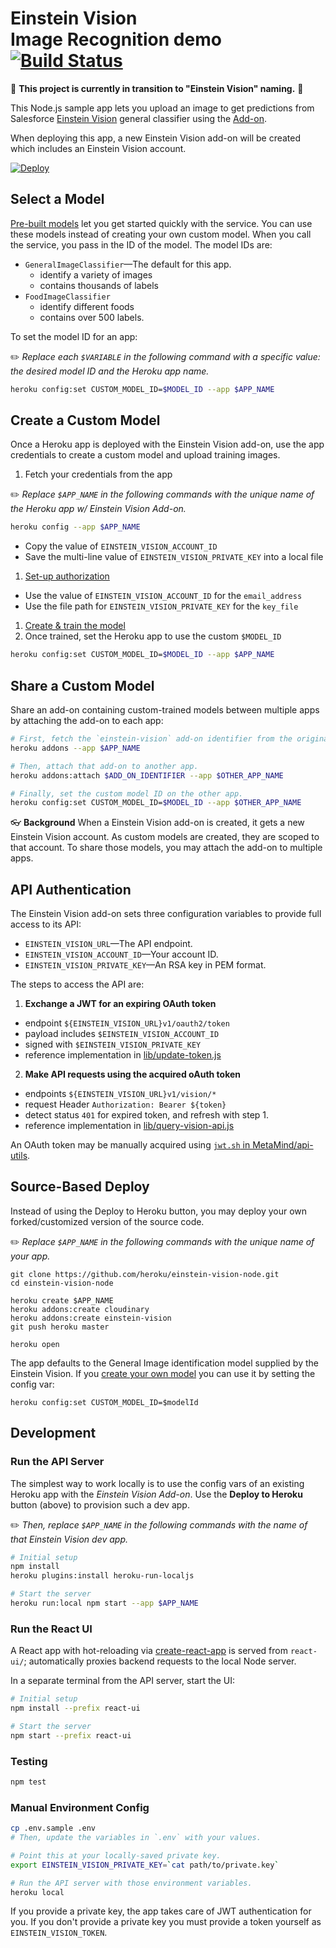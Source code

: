 # Einstein Vision<br/>Image Recognition demo [![Build Status](https://travis-ci.com/heroku/einstein-vision-node.svg?token=fjyAVgyXed9CuzyfbQus&branch=master)](https://travis-ci.com/heroku/einstein-vision-node)

🚧 **This project is currently in transition to "Einstein Vision" naming.** 🚧

This Node.js sample app lets you upload an image to get predictions from Salesforce [Einstein Vision](http://docs.metamind.io/docs/what-is-the-predictive-vision-service) general classifier using the [Add-on](https://elements.heroku.com/addons/einstein-vision).

When deploying this app, a new Einstein Vision add-on will be created which includes an Einstein Vision account.

[![Deploy](https://www.herokucdn.com/deploy/button.svg)](https://heroku.com/deploy?template=https://github.com/heroku/einstein-vision-node)

## Select a Model

[Pre-built models](http://docs.metamind.io/docs/use-pre-built-models) let you get started quickly with the service. You can use these models instead of creating your own custom model. When you call the service, you pass in the ID of the model. The model IDs are:

* `GeneralImageClassifier`—The default for this app.
  * identify a variety of images
  * contains thousands of labels
* `FoodImageClassifier`
  * identify different foods
  * contains over 500 labels.

To set the model ID for an app:

✏️ *Replace each `$VARIABLE` in the following command with a specific value: the desired model ID and the Heroku app name.*

```bash
heroku config:set CUSTOM_MODEL_ID=$MODEL_ID --app $APP_NAME
```

## Create a Custom Model

Once a Heroku app is deployed with the Einstein Vision add-on, use the app credentials to create a custom model and upload training images.

1. Fetch your credentials from the app

  ✏️ *Replace `$APP_NAME` in the following commands with the unique name of the Heroku app w/ Einstein Vision Add-on.*

  ```bash
  heroku config --app $APP_NAME
  ```

  * Copy the value of `EINSTEIN_VISION_ACCOUNT_ID`
  * Save the multi-line value of `EINSTEIN_VISION_PRIVATE_KEY` into a local file
1. [Set-up authorization](http://docs.metamind.io/docs/set-up-auth)
  * Use the value of `EINSTEIN_VISION_ACCOUNT_ID` for the `email_address`
  * Use the file path for `EINSTEIN_VISION_PRIVATE_KEY` for the `key_file`
1. [Create & train the model](http://docs.metamind.io/docs/step-1-create-the-dataset)
1. Once trained, set the Heroku app to use the custom `$MODEL_ID`

  ```bash
  heroku config:set CUSTOM_MODEL_ID=$MODEL_ID --app $APP_NAME
  ```

## Share a Custom Model

Share an add-on containing custom-trained models between multiple apps by attaching the add-on to each app:

```bash
# First, fetch the `einstein-vision` add-on identifier from the original app.
heroku addons --app $APP_NAME

# Then, attach that add-on to another app.
heroku addons:attach $ADD_ON_IDENTIFIER --app $OTHER_APP_NAME

# Finally, set the custom model ID on the other app.
heroku config:set CUSTOM_MODEL_ID=$MODEL_ID --app $OTHER_APP_NAME
```

👓 **Background** When a Einstein Vision add-on is created, it gets a new Einstein Vision account. As custom models are created, they are scoped to that account. To share those models, you may attach the add-on to multiple apps.


## API Authentication

The Einstein Vision add-on sets three configuration variables to provide full access to its API:

* `EINSTEIN_VISION_URL`—The API endpoint.
* `EINSTEIN_VISION_ACCOUNT_ID`—Your account ID.
* `EINSTEIN_VISION_PRIVATE_KEY`—An RSA key in PEM format.

The steps to access the API are:

1. **Exchange a JWT for an expiring OAuth token**
  * endpoint `${EINSTEIN_VISION_URL}v1/oauth2/token`
  * payload includes `$EINSTEIN_VISION_ACCOUNT_ID`
  * signed with `$EINSTEIN_VISION_PRIVATE_KEY`
  * reference implementation in [lib/update-token.js](lib/update-token.js)
  
2. **Make API requests using the acquired oAuth token**
  * endpoints `${EINSTEIN_VISION_URL}v1/vision/*`
  * request Header `Authorization: Bearer ${token}`
  * detect status `401` for expired token, and refresh with step 1.
  * reference implementation in [lib/query-vision-api.js](lib/query-vision-api.js)

An OAuth token may be manually acquired using [`jwt.sh` in MetaMind/api-utils](https://github.com/MetaMind/api-utils).


## Source-Based Deploy

Instead of using the Deploy to Heroku button, you may deploy your own forked/customized version of the source code.

✏️ *Replace `$APP_NAME` in the following commands with the unique name of your app.*

```
git clone https://github.com/heroku/einstein-vision-node.git
cd einstein-vision-node

heroku create $APP_NAME
heroku addons:create cloudinary
heroku addons:create einstein-vision
git push heroku master

heroku open
```

The app defaults to the General Image identification model supplied by the Einstein Vision. If you [create your own model](#using-a-custom-model) you can use it by setting the config var:

```
heroku config:set CUSTOM_MODEL_ID=$modelId
```


## Development

### Run the API Server

The simplest way to work locally is to use the config vars of an existing Heroku app with the *Einstein Vision Add-on*. Use the **Deploy to Heroku** button (above) to provision such a dev app.

✏️ *Then, replace `$APP_NAME` in the following commands with the name of that Einstein Vision dev app.*

```bash
# Initial setup
npm install
heroku plugins:install heroku-run-localjs

# Start the server
heroku run:local npm start --app $APP_NAME
```


### Run the React UI

A React app with hot-reloading via [create-react-app](https://github.com/facebookincubator/create-react-app) is served from `react-ui/`; automatically proxies backend requests to the local Node server.

In a separate terminal from the API server, start the UI:

```bash
# Initial setup
npm install --prefix react-ui

# Start the server
npm start --prefix react-ui
```


### Testing

```bash
npm test
```


### Manual Environment Config

```bash
cp .env.sample .env
# Then, update the variables in `.env` with your values.

# Point this at your locally-saved private key.
export EINSTEIN_VISION_PRIVATE_KEY=`cat path/to/private.key`

# Run the API server with those environment variables.
heroku local
```

If you provide a private key, the app takes care of JWT authentication for you. If you don't provide a private key you must provide a token yourself as `EINSTEIN_VISION_TOKEN`.

